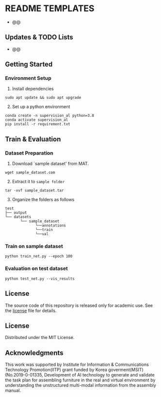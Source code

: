 # README TEMPLATES
- @@

## Updates & TODO Lists
- @@

## Getting Started

### Environment Setup

1. Install dependencies
```
sudo apt update && sudo apt upgrade
```

2. Set up a python environment
```
conda create -n supervision_al python=3.8
conda activate supervision_al
pip install -r requirement.txt
```
## Train & Evaluation

### Dataset Preparation
1. Download `sample dataset' from MAT.
```
wget sample_dataset.com
```
2. Extract it to `sample folder`
```
tar -xvf sample_dataset.tar
```
3. Organize the folders as follows
```
test
├── output
└── datasets
       └── sample_dataset
              └──annotations
              └──train
              └──val       
```
### Train on sample dataset
```
python train_net.py --epoch 100
```

### Evaluation on test dataset
```
python test_net.py --vis_results
```

## License

The source code of this repository is released only for academic use. See the [license](./LICENSE.md) file for details.

## License
Distributed under the MIT License.

## Acknowledgments
This work was supported by Institute for Information & Communications Technology Promotion(IITP) grant funded by Korea goverment(MSIT) (No.2019-0-01335, Development of AI technology to generate and validate the task plan for assembling furniture in the real and virtual environment by understanding the unstructured multi-modal information from the assembly manual.
